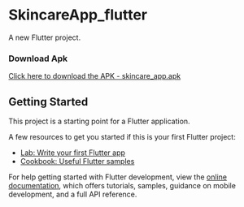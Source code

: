 # SkincareApp_flutter

A new Flutter project.

### Download Apk  
[Click here to download the APK - skincare_app.apk](https://drive.google.com/file/d/1O_kH1swYQgPsaBsuB3UoCnaFnH43P9Ve/view?usp=sharing)

## Getting Started

This project is a starting point for a Flutter application.

A few resources to get you started if this is your first Flutter project:

- [Lab: Write your first Flutter app](https://docs.flutter.dev/get-started/codelab)
- [Cookbook: Useful Flutter samples](https://docs.flutter.dev/cookbook)

For help getting started with Flutter development, view the
[online documentation](https://docs.flutter.dev/), which offers tutorials,
samples, guidance on mobile development, and a full API reference.

